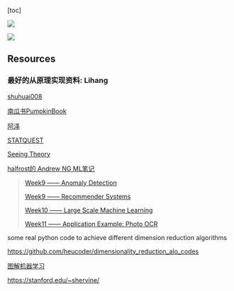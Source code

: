 [toc]



![](https://miro.medium.com/max/1030/1*zWBYt9DQQEf_XxXWLA2tzQ.jpeg)





![](https://s3.amazonaws.com/MLMastery/MachineLearningAlgorithms.png?__s=j5spgttw6xiv8t5nozzl)







## Resources

### 最好的从原理实现资料: Lihang

[shuhuai008](https://space.bilibili.com/97068901)

[南瓜书PumpkinBook](https://github.com/datawhalechina/pumpkin-book)

[阿泽](https://www.zhihu.com/people/is-aze/posts)

[STATQUEST](https://statquest.org/video-index/)

[Seeing Theory](https://seeing-theory.brown.edu/)

[halfrost的 Andrew NG ML笔记](https://github.com/halfrost/Halfrost-Field/tree/master/contents/Machine_Learning)

> [Week9 —— Anomaly Detection](https://github.com/halfrost/Halfrost-Field/blob/master/contents/Machine_Learning/Anomaly_Detection.ipynb)
>
> [Week9 —— Recommender Systems](https://github.com/halfrost/Halfrost-Field/blob/master/contents/Machine_Learning/Recommender_Systems.ipynb)
>
> [Week10 —— Large Scale Machine Learning](https://github.com/halfrost/Halfrost-Field/blob/master/contents/Machine_Learning/Large_Scale_Machine_Learning.ipynb)
>
> [Week11 —— Application Example: Photo OCR](https://github.com/halfrost/Halfrost-Field/blob/master/contents/Machine_Learning/Application_Photo_OCR.ipynb)

some real python code to achieve different dimension reduction algorithms

https://github.com/heucoder/dimensionality_reduction_alo_codes

[图解机器学习](https://my.oschina.net/taogang/blog/1544709)

https://stanford.edu/~shervine/









